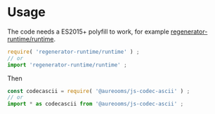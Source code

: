 # Usage

The code needs a ES2015+ polyfill to work, for example
[regenerator-runtime/runtime](https://babeljs.io/docs/usage/polyfill).
```js
require( 'regenerator-runtime/runtime' ) ;
// or
import 'regenerator-runtime/runtime' ;
```

Then
```js
const codecascii = require( '@aureooms/js-codec-ascii' ) ;
// or
import * as codecascii from '@aureooms/js-codec-ascii' ;
```
